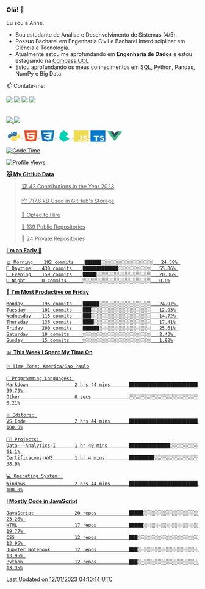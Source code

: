 ### Olá! 👋
Eu sou a Anne. 
- Sou estudante de Análise e Desenvolvimento de Sistemas (4/5).
- Possuo Bacharel em Engenharia Civil e Bacharel Interdisciplinar em Ciência e Tecnologia.
- Atualmente estou me aprofundando em **Engenharia de Dados** e estou estagiando na [Compass.UOL](https://compass.uol/pt/home/) 
- Estou aprofundando os meus conhecimentos em SQL, Python, Pandas, NumPy e Big Data.

📫 Contate-me: 

<div>
<a href="https://www.instagram.com/annekarolinefc/" target="_blank"><img src="https://img.shields.io/badge/-Instagram-%23E4405F?style=for-the-badge&logo=instagram&logoColor=white" target="_blank"></a> 
<a href = "mailto:annekarolinefc@gmail.com"><img src="https://img.shields.io/badge/-Gmail-%23333?style=for-the-badge&logo=gmail&logoColor=white" target="_blank"></a>
<a href="https://www.linkedin.com/in/devannekarolinefc/" target="_blank"><img src="https://img.shields.io/badge/-LinkedIn-%230077B5?style=for-the-badge&logo=linkedin&logoColor=white" target="_blank"></a> 
<a href="https://api.whatsapp.com/send?phone=5533991375118&text=Ol%C3%A1%20Anne!%20" target="_blank"><img src="https://img.shields.io/badge/WhatsApp-25D366?style=for-the-badge&logo=whatsapp&logoColor=white" target="_blank"></a>
</div>

</br>

</br>
<div>
  <a href="https://github.com/annekarolinefc">
  <img height="180em" src="https://github-readme-stats.vercel.app/api?username=annekarolinefc&show_icons=true&theme=dracula&include_all_commits=true&count_private=true"/>
  <img height="180em" src="https://github-readme-stats.vercel.app/api/top-langs/?username=annekarolinefc&layout=compact&langs_count=7&theme=dracula"/>
</div>
  
  <div style="display: inline_block"><br>  
  <img align="center" alt="Anne-Python" height="30" width="40" src="https://raw.githubusercontent.com/devicons/devicon/master/icons/python/python-original.svg">
  <img align="center" alt="Anne-HTML" height="30" width="40" src="https://raw.githubusercontent.com/devicons/devicon/master/icons/html5/html5-original.svg">
  <img align="center" alt="Anne-CSS" height="30" width="40"
 src="https://raw.githubusercontent.com/devicons/devicon/master/icons/css3/css3-original.svg">
  <img align="center" alt="Anne-Bulma" height="30" width="40"
 src="https://github.com/devicons/devicon/blob/master/icons/bulma/bulma-plain.svg">
  <img align="center" alt="Anne-Js" height="30" width="40" src="https://raw.githubusercontent.com/devicons/devicon/master/icons/javascript/javascript-plain.svg">
    <img align="center" alt="Anne-Ts" height="30" width="40" src="https://github.com/devicons/devicon/blob/master/icons/typescript/typescript-original.svg">
      <img align="center" alt="Anne-Vue" height="30" width="40" src="https://github.com/devicons/devicon/blob/master/icons/vuejs/vuejs-original.svg">
</div>
<!--
  <img align="center" alt="Anne-An" height="30" width="40" src="https://github.com/devicons/devicon/blob/master/icons/angularjs/angularjs-original.svg">

-->
</br>
</br>
</br>
<!--START_SECTION:waka-->
![Code Time](http://img.shields.io/badge/Code%20Time-123%20hrs%2059%20mins-blue)

![Profile Views](http://img.shields.io/badge/Profile%20Views-1-blue)

**🐱 My GitHub Data** 

> 🏆 42 Contributions in the Year 2023
 > 
> 📦 717.6 kB Used in GitHub's Storage 
 > 
> 💼 Opted to Hire
 > 
> 📜 139 Public Repositories 
 > 
> 🔑 24 Private Repositories  
 > 
**I'm an Early 🐤** 

```text
🌞 Morning    192 commits    ██████░░░░░░░░░░░░░░░░░░░   24.58% 
🌇 Daytime    430 commits    █████████████░░░░░░░░░░░░   55.06% 
🌃 Evening    159 commits    █████░░░░░░░░░░░░░░░░░░░░   20.36% 
🌙 Night      0 commits      ░░░░░░░░░░░░░░░░░░░░░░░░░   0.0%

```
📅 **I'm Most Productive on Friday** 

```text
Monday       195 commits    ██████░░░░░░░░░░░░░░░░░░░   24.97% 
Tuesday      101 commits    ███░░░░░░░░░░░░░░░░░░░░░░   12.93% 
Wednesday    115 commits    ███░░░░░░░░░░░░░░░░░░░░░░   14.72% 
Thursday     136 commits    ████░░░░░░░░░░░░░░░░░░░░░   17.41% 
Friday       200 commits    ██████░░░░░░░░░░░░░░░░░░░   25.61% 
Saturday     19 commits     ░░░░░░░░░░░░░░░░░░░░░░░░░   2.43% 
Sunday       15 commits     ░░░░░░░░░░░░░░░░░░░░░░░░░   1.92%

```


📊 **This Week I Spent My Time On** 

```text
⌚︎ Time Zone: America/Sao_Paulo

💬 Programming Languages: 
Markdown                 2 hrs 44 mins       █████████████████████████   99.79% 
Other                    0 secs              ░░░░░░░░░░░░░░░░░░░░░░░░░   0.21%

🔥 Editors: 
VS Code                  2 hrs 44 mins       █████████████████████████   100.0%

🐱‍💻 Projects: 
Data---Analytics-I       1 hr 40 mins        ███████████████░░░░░░░░░░   61.1% 
Certificacoes-AWS        1 hr 4 mins         █████████░░░░░░░░░░░░░░░░   38.9%

💻 Operating System: 
Windows                  2 hrs 44 mins       █████████████████████████   100.0%

```

**I Mostly Code in JavaScript** 

```text
JavaScript               20 repos            █████░░░░░░░░░░░░░░░░░░░░   23.26% 
HTML                     17 repos            █████░░░░░░░░░░░░░░░░░░░░   19.77% 
CSS                      12 repos            ███░░░░░░░░░░░░░░░░░░░░░░   13.95% 
Jupyter Notebook         12 repos            ███░░░░░░░░░░░░░░░░░░░░░░   13.95% 
Python                   12 repos            ███░░░░░░░░░░░░░░░░░░░░░░   13.95%

```



 Last Updated on 12/01/2023 04:10:14 UTC
<!--END_SECTION:waka-->
  
